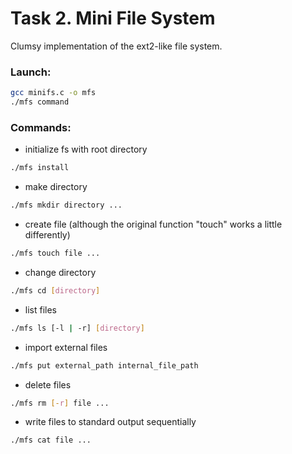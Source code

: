 # Task 2. Mini File System
Clumsy implementation of the ext2-like file system.
### Launch:
```sh
gcc minifs.c -o mfs
./mfs command
```
### Commands:
+ initialize fs with root directory
```sh
./mfs install
```
+ make directory
```sh
./mfs mkdir directory ...
```
+ create file (although the original function "touch" works a little differently)
```sh
./mfs touch file ...
```
+ change directory
```sh
./mfs cd [directory]
```
+ list files
```sh
./mfs ls [-l | -r] [directory]
```
+ import external files
```sh
./mfs put external_path internal_file_path
```
+ delete files
```sh
./mfs rm [-r] file ...
```
+ write files to standard output sequentially 
```sh
./mfs cat file ...
```
